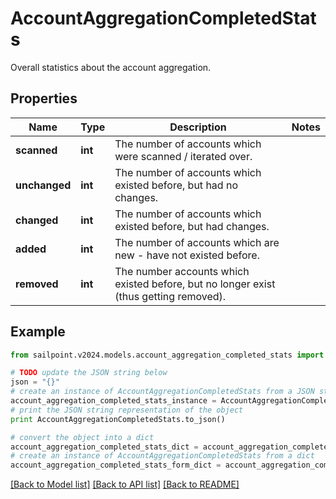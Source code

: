 # AccountAggregationCompletedStats

Overall statistics about the account aggregation.

## Properties

Name | Type | Description | Notes
------------ | ------------- | ------------- | -------------
**scanned** | **int** | The number of accounts which were scanned / iterated over. | 
**unchanged** | **int** | The number of accounts which existed before, but had no changes. | 
**changed** | **int** | The number of accounts which existed before, but had changes. | 
**added** | **int** | The number of accounts which are new - have not existed before. | 
**removed** | **int** | The number accounts which existed before, but no longer exist (thus getting removed). | 

## Example

```python
from sailpoint.v2024.models.account_aggregation_completed_stats import AccountAggregationCompletedStats

# TODO update the JSON string below
json = "{}"
# create an instance of AccountAggregationCompletedStats from a JSON string
account_aggregation_completed_stats_instance = AccountAggregationCompletedStats.from_json(json)
# print the JSON string representation of the object
print AccountAggregationCompletedStats.to_json()

# convert the object into a dict
account_aggregation_completed_stats_dict = account_aggregation_completed_stats_instance.to_dict()
# create an instance of AccountAggregationCompletedStats from a dict
account_aggregation_completed_stats_form_dict = account_aggregation_completed_stats.from_dict(account_aggregation_completed_stats_dict)
```
[[Back to Model list]](../README.md#documentation-for-models) [[Back to API list]](../README.md#documentation-for-api-endpoints) [[Back to README]](../README.md)


